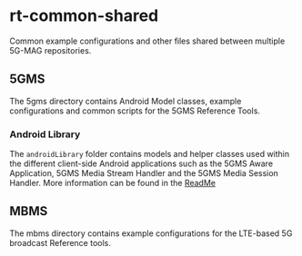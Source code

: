 # rt-common-shared

Common example configurations and other files shared between multiple 5G-MAG repositories.

## 5GMS

The 5gms directory contains Android Model classes, example configurations and common scripts for the
5GMS Reference Tools.

### Android Library

The `androidLibrary` folder contains models and helper classes used within
the different client-side Android applications such as the 5GMS Aware Application, 5GMS Media Stream
Handler and the 5GMS Media Session Handler. More information can be found in the [ReadMe](5gms/androidLibrary/Readme.md)

## MBMS

The mbms directory contains example configurations for the LTE-based 5G
broadcast Reference tools.
